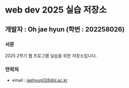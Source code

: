 # web dev 2025 실습 저장소
## 개발자 : Oh jae hyun (학번 : 202258026)
### 서문
2025 2학기
웹 프로그램 실습을 위한 저장소입니다.

### 연락처
- email : jaehyun026@jj.ac.kr